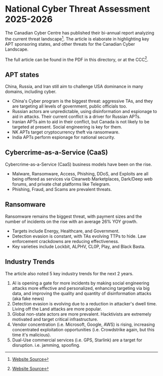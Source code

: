 # National Cyber Threat Assessment 2025-2026

The Canadian Cyber Centre has published their bi-annual report analyzing the current threat landscape[^website]. The article is elaborate in highlighting key APT sponsoring states, and other threats for the Canadian Cyber Landscape.  

The full article can be found in the PDF in this directory, or at the CCC[^website].  

[^website]: [Website Source](https://www.cyber.gc.ca/en/guidance/national-cyber-threat-assessment-2025-2026)  

## APT states
China, Russia, and Iran still aim to challenge USA dominance in many domains, including cyber.  
- China's Cyber program is the biggest threat: aggressive TAs, and they are targeting all levels of government, public officials too.  
- Russian actors are unpredictable, using disinformation and espionage to aid in attacks. Their current conflict is a driver for Russian APTs.  
- Iranian APTs aim to aid in their conflict, but Canada is not likely to be targeted at present. Social engineering is key for them.  
- NK APTs target cryptocurrency theft via ransomware.  
- India APTs perform espionage for national security.  

## Cybercrime-as-a-Service (CaaS)
Cybercrime-as-a-Service (CaaS) business models have been on the rise.  
- Malware, Ransomware, Access, Phishing, DDoS, and Exploits are all being offered as services via Clearweb Marketplaces, Dark/Deep web forums, and private chat platforms like Telegram.  
- Phishing, Fraud, and Scams are prevalent threats.  

## Ransomware
Ransomware remains the biggest threat, with payment sizes and the number of incidents on the rise with an average 26% YOY growth.  
- Targets include Energy, Healthcare, and Government.  
- Detection evasion is constant, with TAs evolving TTPs to hide. Law enforcement crackdowns are reducing effectiveness.  
- Key varieties include Lockbit, ALPHV, CL0P, Play, and Black Basta.  

## Industry Trends
The article also noted 5 key industry trends for the next 2 years.  
1. AI is opening a gate for more incidents by making social engineering attacks more effective and personalized, enhancing targeting via big data, and improving the quality and quantity of disinformation attacks (aka fake news)  
2. Detection evasion is evolving due to a reduction in attacker's dwell time. Living off the Land attacks are more popular.  
3. Global non-state actors are more prevalent. Hacktivists are extremely motivated and target critical infrastructure.  
4. Vendor concentration (i.e. Microsoft, Google, AWS) is rising, increasing concentrated exploitation opportunities (i.e. Crowdstrike again, but this time it's malicious).  
5. Dual-Use commercial services (i.e. GPS, Starlink) are a target for disruption. i.e. jamming, spoofing.  

<!--

The Canadian threat landscape is complicated and evolving, making it hard to determine what must be done to properly defend against APTs. Luckily, the Canadian Cyber Centre just published their bi-annual cyber threat landscape report. The article is elaborate in highlighting key APT sponsoring states, and other threats.

TLDR:

- China, Russia, and Iran still aim to challenge USA dominance in many domains, including cyber.
- Cybercrime-as-a-Service (CaaS) business models have been on the rise. Watch out for phishing and scams!
- Ransomware remains the biggest threat, with payment sizes and the number of incidents on the rise with an average 26% YOY growth.
- AI enhances social engineering, making phishing more personalized and effective.
- Detection evasion is becoming a priority.

A longer summary can be found on my GitHub repo:
https://github.com/SomeoneElse00/public-presence/blob/main/2024-11-01%20Canada%20Cyber%20Threat%20Assessment%202025-2026/Cyber%20Threat%20Assessment%202025-2026.md

Government of Canada News Release:
https://www.canada.ca/en/communications-security/news/2024/10/canadian-centre-for-cyber-security-releases-national-cyber-threat-assessment-2025-2026.html

The full article can be found here:
https://www.cyber.gc.ca/en/guidance/national-cyber-threat-assessment-2025-2026

--2--

-->
